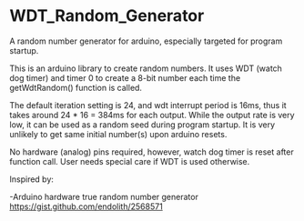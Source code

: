# WDT_Random_Generator
A random number generator for arduino, especially targeted for program startup.

This is an arduino library to create random numbers. It uses WDT (watch dog timer) and timer 0 to create a 8-bit number each time the getWdtRandom() function is called.

The default iteration setting is 24, and wdt interrupt period is 16ms, thus it takes around 24 * 16 = 384ms for each output. While the output rate is very low, it can be used as a random seed during program startup. It is very unlikely to get same initial number(s) upon arduino resets.

No hardware (analog) pins required, however, watch dog timer is reset after function call. User needs special care if WDT is used otherwise.

Inspired by:

-Arduino hardware true random number generator   https://gist.github.com/endolith/2568571
